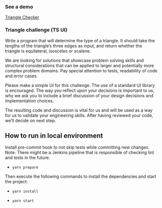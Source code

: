 ### See a demo

[Triangle Checker](https://triangle-checker.netlify.app/)

### Triangle challenge (TS UI)

Write a program that will determine the type of a triangle. It should take the lengths of the triangle’s three edges as input, and return whether the triangle is equilateral, isosceles or scalene.

We are looking for solutions that showcase problem solving skills and structural considerations that can be applied to larger and potentially more complex problem domains. Pay special attention to tests, readability of code and error cases.

Please make a simple UI for this challenge. The use of a standard UI library is encouraged. The way you reflect upon your decisions is important to us, why we ask you to include a brief discussion of your design decisions and implementation choices.

The resulting code and discussion is vital for us and will be used as a way for us to validate your engineering skills. After having reviewed your code, we’ll decide on next step.

## How to run in local environment

Install pre-commit hook to not skip tests while committing new changes. Note: There might be a Jenkins pipeline that is responsible of checking lint and tests in the future.

- `yarn prepare`

Then execute the following commands to install the dependencies and start the project:

- `yarn install`

- `yarn start`
